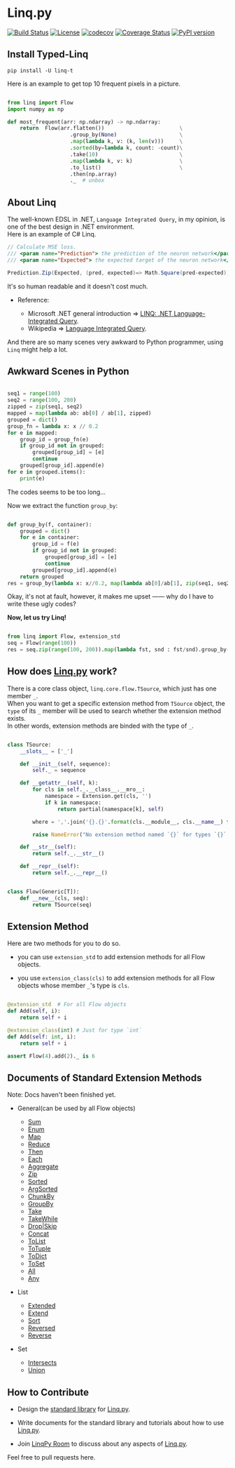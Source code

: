 # Linq.py 

[![Build Status](https://travis-ci.org/Xython/Linq.py.svg?branch=master)](https://travis-ci.org/Xython/Linq.py)
[![License](https://img.shields.io/badge/license-MIT-yellow.svg)](https://github.com/Xython/Linq.py/blob/master/LICENSE)
[![codecov](https://codecov.io/gh/Xython/Linq.py/branch/master/graph/badge.svg)](https://codecov.io/gh/Xython/Linq.py)
[![Coverage Status](https://coveralls.io/repos/github/Xython/Linq.py/badge.svg?branch=master)](https://coveralls.io/github/Xython/Linq.py?branch=master)
[![PyPI version](https://img.shields.io/pypi/v/Linq.svg)](https://pypi.python.org/pypi/Linq)




## Install Typed-Linq

```
pip install -U linq-t
```

Here is an example to get top 10 frequent pixels in a picture.

```python

from linq import Flow
import numpy as np

def most_frequent(arr: np.ndarray) -> np.ndarray:
    return  Flow(arr.flatten())                        \
                    .group_by(None)                    \
                    .map(lambda k, v: (k, len(v)))     \
                    .sorted(by=lambda k, count: -count)\
                    .take(10)                          \
                    .map(lambda k, v: k)               \
                    .to_list()                         \
                    .then(np.array)
                    ._  # unbox
```


## About Linq

The well-known EDSL in .NET, `Language Integrated Query`, in my opinion, is one of the best design in .NET environment.  
Here is an example of C# Linq.  

```C#
// Calculate MSE loss.
/// <param name="Prediction"> the prediction of the neuron network</param>
/// <param name="Expected"> the expected target of the neuron network</param>

Prediction.Zip(Expected, (pred, expected)=> Math.Square(pred-expected)).Average()
```

It's so human readable and it doesn't cost much.  

- Reference:

    - Microsoft .NET general introduction => [LINQ: .NET Language-Integrated Query](https://msdn.microsoft.com/en-us/library/bb308959.aspx).
    - Wikipedia => [Language Integrated Query](https://en.wikipedia.org/wiki/Language_Integrated_Query).

And there are so many scenes very awkward to Python programmer, using `Linq` might help a lot.  

## Awkward Scenes in Python

```python

seq1 = range(100)
seq2 = range(100, 200)
zipped = zip(seq1, seq2)
mapped = map(lambda ab: ab[0] / ab[1], zipped)
grouped = dict()
group_fn = lambda x: x // 0.2
for e in mapped:
    group_id = group_fn(e)
    if group_id not in grouped:
        grouped[group_id] = [e]
        continue
    grouped[group_id].append(e)
for e in grouped.items():
    print(e)
```

The codes seems to be too long...  

Now we extract the function `group_by`:  

```python

def group_by(f, container):
    grouped = dict()
    for e in container:
        group_id = f(e)
        if group_id not in grouped:
            grouped[group_id] = [e]
            continue
        grouped[group_id].append(e)
    return grouped
res = group_by(lambda x: x//0.2, map(lambda ab[0]/ab[1], zip(seq1, seq2)))
```

Okay, it's not at fault, however, it makes me upset —— why do I have to write these ugly codes?  

**Now, let us try Linq!**

```Python

from linq import Flow, extension_std
seq = Flow(range(100))
res = seq.zip(range(100, 200)).map(lambda fst, snd : fst/snd).group_by(lambda num: num//0.2)._

```


## How does [Linq.py](https://github.com/Xython/Linq.py) work?

There is a core class object, `linq.core.flow.TSource`, which just has one member `_`.  
When you want to get a specific extension method from `TSource` object,
the `type` of its `_` member will be used to search whether the extension method exists.  
In other words, extension methods are binded with the type of `_`.

```python

class TSource:
    __slots__ = ['_']

    def __init__(self, sequence):
        self._ = sequence

    def __getattr__(self, k):
        for cls in self._.__class__.__mro__:
            namespace = Extension.get(cls, '')
            if k in namespace:
                return partial(namespace[k], self)

        where = ','.join('{}.{}'.format(cls.__module__, cls.__name__) for cls in self._.__class__.__mro__)

        raise NameError("No extension method named `{}` for types `{}`.".format(k, where))

    def __str__(self):
        return self._.__str__()

    def __repr__(self):
        return self._.__repr__()


class Flow(Generic[T]):
    def __new__(cls, seq):
        return TSource(seq)

```

## Extension Method

Here are two methods for you to do so.  

- you can use `extension_std` to add extension methods for all Flow objects.  

- you use `extension_class(cls)` to add extension methods for all Flow objects whose member `_`'s type is `cls`.

```python

@extension_std  # For all Flow objects
def Add(self, i):
    return self + i

@extension_class(int) # Just for type `int`
def Add(self: int, i):
    return self + i

assert Flow(4).add(2)._ is 6
```

## Documents of Standard Extension Methods 

Note: Docs haven't been finished yet.

- General(can be used by all Flow objects)

    - [Sum](https://github.com/Xython/Linq.py/blob/master/docs/general.md#sum)
    - [Enum](https://github.com/Xython/Linq.py/blob/master/docs/general.md#enum)
    - [Map](https://github.com/Xython/Linq.py/blob/master/docs/general.md#map)
    - [Reduce](https://github.com/Xython/Linq.py/blob/master/docs/general.md#reduce)
    - [Then](https://github.com/Xython/Linq.py/blob/master/docs/general.md#then)
    - [Each](https://github.com/Xython/Linq.py/blob/master/docs/general.md#each)
    - [Aggregate](https://github.com/Xython/Linq.py/blob/master/docs/general.md#aggregate)
    - [Zip](https://github.com/Xython/Linq.py/blob/master/docs/general.md#zip)
    - [Sorted](https://github.com/Xython/Linq.py/blob/master/docs/general.md#sorted)
    - [ArgSorted](https://github.com/Xython/Linq.py/blob/master/docs/general.md#argsorted)
    - [ChunkBy](https://github.com/Xython/Linq.py/blob/master/docs/general.md#chunkby)
    - [GroupBy](https://github.com/Xython/Linq.py/blob/master/docs/general.md#groupby)
    - [Take](https://github.com/Xython/Linq.py/blob/master/docs/general.md#take)
    - [TakeWhile](https://github.com/Xython/Linq.py/blob/master/docs/general.md#takewhile)
    - [Drop|Skip](https://github.com/Xython/Linq.py/blob/master/docs/general.md#drop|skip)
    - [Concat](https://github.com/Xython/Linq.py/blob/master/docs/general.md#concat)
    - [ToList](https://github.com/Xython/Linq.py/blob/master/docs/general.md#tolist)
    - [ToTuple](https://github.com/Xython/Linq.py/blob/master/docs/general.md#totuple)
    - [ToDict](https://github.com/Xython/Linq.py/blob/master/docs/general.md#todict)
    - [ToSet](https://github.com/Xython/Linq.py/blob/master/docs/general.md#toset)
    - [All](https://github.com/Xython/Linq.py/blob/master/docs/general.md#all)
    - [Any](https://github.com/Xython/Linq.py/blob/master/docs/general.md#any)

- List

    - [Extended](https://github.com/Xython/Linq.py/blob/master/docs/list.md#extended)
    - [Extend](https://github.com/Xython/Linq.py/blob/master/docs/list.md#extend)
    - [Sort](https://github.com/Xython/Linq.py/blob/master/docs/list.md#sort)
    - [Reversed](https://github.com/Xython/Linq.py/blob/master/docs/list.md#reversed)
    - [Reverse](https://github.com/Xython/Linq.py/blob/master/docs/list.md#reverse)
    
- Set

    - [Intersects](https://github.com/Xython/Linq.py/blob/master/docs/set.md#intersects)
    - [Union](https://github.com/Xython/Linq.py/blob/master/docs/set.md#union)

## How to Contribute 

- Design the [standard library](https://github.com/Xython/Linq.py/tree/master/linq/standard) for [Linq.py](https://github.com/Xython/Linq.py).

- Write documents for the standard library and tutorials about how to use [Linq.py](https://github.com/Xython/Linq.py).  

- Join [LinqPy Room](https://gitter.im/LinqPy/Lobby) to discuss about any aspects of [Linq.py](https://github.com/Xython/Linq.py).

Feel free to pull requests here.
